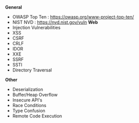 

**General**
 - OWASP Top Ten : https://owasp.org/www-project-top-ten/
 - NIST NVD : https://nvd.nist.gov/vuln
**Web**
- Injection Vulnerabilities
- XSS
- CSRF
- CRLF
- IDOR
- XXE
- SSRF
- SSTI
- Directory Traversal



**Other**

- Deserialization
- Buffer/Heap Overflow
- Insecure API's
- Race Conditions
- Type Confusion
- Remote Code Execution
